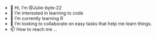 - 👋 Hi, I’m @Julie-byte-22
- 👀 I’m interested in learning to code
- 🌱 I’m currently learning R
- 💞️ I’m looking to collaborate on easy tasks that help me learn things.
- 📫 How to reach me ...

<!---
Julie-byte-22/Julie-byte-22 is a ✨ special ✨ repository because its `README.md` (this file) appears on your GitHub profile.
You can click the Preview link to take a look at your changes.
--->
